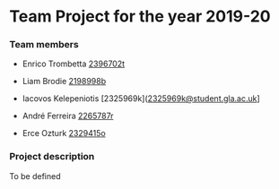 # Team Project for the year 2019-20

### Team members

- Enrico Trombetta [2396702t](mailto:2396702t@student.gla.ac.uk)

- Liam Brodie [2198998b](2198998b@student.gla.ac.uk)

- Iacovos Kelepeniotis [2325969k](2325969k@student.gla.ac.uk]

- André Ferreira [2265787r](2265787r@student.gla.ac.uk)

- Erce Ozturk [2329415o](2329415o@student.gla.ac.uk)

### Project description

To be defined